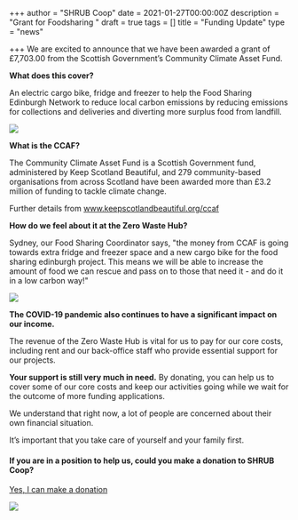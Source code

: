 +++
author = "SHRUB Coop"
date = 2021-01-27T00:00:00Z
description = "Grant for Foodsharing "
draft = true
tags = []
title = "Funding Update"
type = "news"

+++
We are excited to announce that we have been awarded a grant of £7,703.00 from the Scottish Government’s Community Climate Asset Fund.

**What does this cover?**

An electric cargo bike, fridge and freezer to help the Food Sharing Edinburgh Network to reduce local carbon emissions by reducing emissions for collections and deliveries and diverting more surplus food from landfill.

![](https://res.cloudinary.com/shrub-co-op/image/upload/v1611759890/shrubcoop.org/media/2_n8wu8j.jpg)

**What is the CCAF?**

The Community Climate Asset Fund is a Scottish Government fund, administered by Keep Scotland Beautiful, and 279 community-based organisations from across Scotland have been awarded more than £3.2 million of funding to tackle climate change.

Further details from www.keepscotlandbeautiful.org/ccaf

**How do we feel about it at the Zero Waste Hub?**

Sydney, our Food Sharing Coordinator says, "the money from CCAF is going towards extra fridge and freezer space and a new cargo bike for the food sharing edinburgh project. This means we will be able to increase the amount of food we can rescue and pass on to those that need it - and do it in a low carbon way!"

![](https://res.cloudinary.com/shrub-co-op/image/upload/v1565363322/shrubcoop.org/media/189334483.jpg.gallery_coxd2w.jpg)

**The COVID-19 pandemic also continues to have a significant impact on our income.**

The revenue of the Zero Waste Hub is vital for us to pay for our core costs, including rent and our back-office staff who provide essential support for our projects.

**Your support is still very much in need.** By donating, you can help us to cover some of our core costs and keep our activities going while we wait for the outcome of more funding applications.

We understand that right now, a lot of people are concerned about their own financial situation.

It’s important that you take care of yourself and your family first.

#### If you are in a position to help us, could you make a donation to SHRUB Coop?

[Yes, I can make a donation](https://www.shrubcoop.org/donate/)

![](https://res.cloudinary.com/shrub-co-op/image/upload/v1611404570/shrubcoop.org/media/a4-ccaf-footer-logo_ccqvnp.jpg)